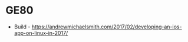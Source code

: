 GE80
====

* Build - https://andrewmichaelsmith.com/2017/02/developing-an-ios-app-on-linux-in-2017/
